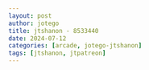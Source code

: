 ```yaml
---
layout: post
author: jotego
title: jtshanon - 8533440
date: 2024-07-12
categories: [arcade, jotego-jtshanon]
tags: [jtshanon, jtpatreon]
---
```


